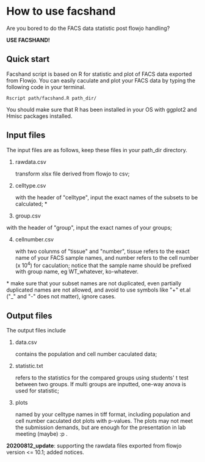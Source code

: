 # How to use facshand

Are you bored to do the FACS data statistic post flowjo handling? 

**USE FACSHAND!**

## Quick start

Facshand script is based on R for statistic and plot of FACS data exported from Flowjo. You can easily caculate and plot your FACS data by typing the following code in your terminal.

```shelll
Rscript path/facshand.R path_dir/
```

You should make sure that R has been installed in your OS with ggplot2 and Hmisc packages installed.

## Input files

The input files are as follows, keep these files in your path_dir directory.

1. rawdata.csv 

   transform xlsx file derived from flowjo to csv;

2. celltype.csv 

   with the header of "celltype", input the exact names of the subsets to be calculated; *

3.  group.csv

   with the header of "group", input the exact names of your groups;

4. cellnumber.csv

   with two colunms of "tissue" and "number", tissue refers to the exact name of your FACS sample names, and number refers to the cell number (x 10<sup>4</sup>) for caculation; notice that the sample name should be prefixed with group name, eg WT_whatever, ko-whatever.

\* make sure that your subset names are not duplicated, even partially duplicated names are not allowed, and avoid to use symbols like "+" et.al ("_" and "-" does not matter), ignore cases.

## Output files

The output files include

1. data.csv

   contains the population and cell number caculated data;

2. statistic.txt

   refers to the statistics for the compared groups using students' t test between two groups. If multi groups are inputted, one-way anova is used for statistic;

3. plots

   named by your celltype names in tiff format, including population and cell number caculated dot plots with p-values. The plots may not meet the submission demands, but are enough for the presentation in lab meeting (maybe) :p .





**20200812_update**: supporting the rawdata files exported from flowjo version <= 10.1; added notices.
